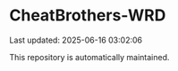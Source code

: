 # CheatBrothers-WRD

Last updated: 2025-06-16 03:02:06

This repository is automatically maintained.
